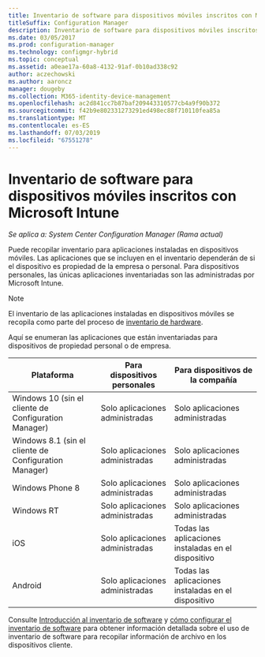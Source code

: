 ```yaml
---
title: Inventario de software para dispositivos móviles inscritos con Microsoft Intune
titleSuffix: Configuration Manager
description: Inventario de software para dispositivos móviles inscritos con Microsoft Intune.
ms.date: 03/05/2017
ms.prod: configuration-manager
ms.technology: configmgr-hybrid
ms.topic: conceptual
ms.assetid: a0eae17a-60a8-4132-91af-0b10ad338c92
author: aczechowski
ms.author: aaroncz
manager: dougeby
ms.collection: M365-identity-device-management
ms.openlocfilehash: ac2d841cc7b87baf209443310577cb4a9f90b372
ms.sourcegitcommit: f42b9e802331273291ed498ec88f710110fea85a
ms.translationtype: MT
ms.contentlocale: es-ES
ms.lasthandoff: 07/03/2019
ms.locfileid: "67551278"
---
```

# <a name="software-inventory-for-mobile-devices-enrolled-with-microsoft-intune"></a>Inventario de software para dispositivos móviles inscritos con Microsoft Intune

*Se aplica a: System Center Configuration Manager (Rama actual)*

 Puede recopilar inventario para aplicaciones instaladas en dispositivos móviles. Las aplicaciones que se incluyen en el inventario dependerán de si el dispositivo es propiedad de la empresa o personal. Para dispositivos personales, las únicas aplicaciones inventariadas son las administradas por Microsoft Intune.  

> [!NOTE]  
>  El inventario de las aplicaciones instaladas en dispositivos móviles se recopila como parte del proceso de [inventario de hardware](mobile-device-hardware-inventory-hybrid.md).  

 Aquí se enumeran las aplicaciones que están inventariadas para dispositivos de propiedad personal o de empresa.  

|Plataforma|Para dispositivos personales|Para dispositivos de la compañía|  
|--------------|---------------------------------|--------------------------------|  
|Windows 10 (sin el cliente de Configuration Manager)|Solo aplicaciones administradas|Solo aplicaciones administradas|
|Windows 8.1 (sin el cliente de Configuration Manager)|Solo aplicaciones administradas|Solo aplicaciones administradas|  
|Windows Phone 8|Solo aplicaciones administradas|Solo aplicaciones administradas|  
|Windows RT|Solo aplicaciones administradas|Solo aplicaciones administradas|  
|iOS|Solo aplicaciones administradas|Todas las aplicaciones instaladas en el dispositivo|  
|Android|Solo aplicaciones administradas|Todas las aplicaciones instaladas en el dispositivo|  

Consulte [Introducción al inventario de software](../../core/clients/manage/inventory/introduction-to-software-inventory.md) y [cómo configurar el inventario de software](../../core/clients/manage/inventory/configure-software-inventory.md) para obtener información detallada sobre el uso de inventario de software para recopilar información de archivo en los dispositivos cliente.
